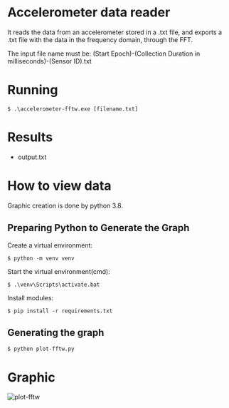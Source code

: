 # Accelerometer data reader


It reads the data from an accelerometer stored in a .txt file, 
and exports a .txt file with the data in the frequency domain, through the FFT.

The input file name must be:
(Start Epoch)-(Collection Duration in milliseconds)-(Sensor ID).txt

# Running

````
$ .\accelerometer-fftw.exe [filename.txt]
````

# Results

- output.txt

# How to view data
Graphic creation is done by python 3.8.

## Preparing Python to Generate the Graph

Create a virtual environment:
````
$ python -m venv venv
````

Start the virtual environment(cmd):
````
$ .\venv\Scripts\activate.bat
````

Install modules:
````
$ pip install -r requirements.txt
````

## Generating the graph

````
$ python plot-fftw.py
````

# Graphic

![plot-fftw](./plot-fftw.png)
